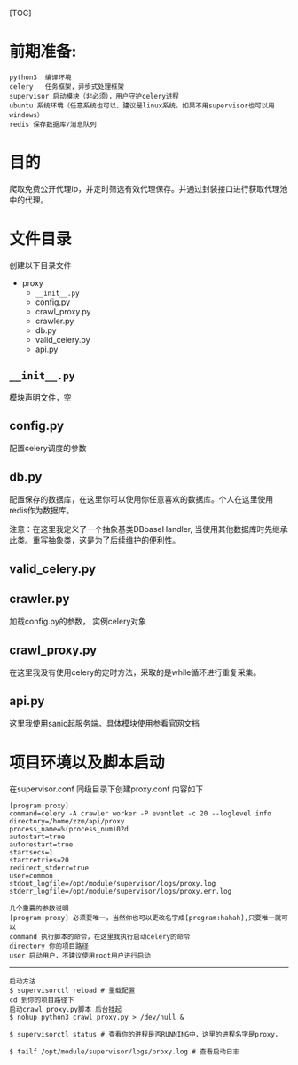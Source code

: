 [TOC]


# 前期准备:

    python3  编译环境
    celery   任务框架，异步式处理框架
    supervisor 启动模块（非必须），用户守护celery进程
    ubuntu 系统环境（任意系统也可以，建议是linux系统。如果不用supervisor也可以用windows）
    redis 保存数据库/消息队列
    
# 目的
爬取免费公开代理ip，并定时筛选有效代理保存。并通过封装接口进行获取代理池中的代理。

# 文件目录

创建以下目录文件

- proxy
    - `__init__.py`
    - config.py
    - crawl_proxy.py
    - crawler.py
    - db.py
    - valid_celery.py
    - api.py


## `__init__.py`

模块声明文件，空

## config.py
配置celery调度的参数


## db.py 
配置保存的数据库，在这里你可以使用你任意喜欢的数据库。个人在这里使用redis作为数据库。
          
注意：在这里我定义了一个抽象基类DBbaseHandler, 当使用其他数据库时先继承此类。重写抽象类，这是为了后续维护的便利性。

## valid_celery.py



## crawler.py
加载config.py的参数， 实例celery对象




## crawl_proxy.py
在这里我没有使用celery的定时方法，采取的是while循环进行重复采集。

## api.py
这里我使用sanic起服务端。具体模块使用参看官网文档


# 项目环境以及脚本启动

在supervisor.conf 同级目录下创建proxy.conf 内容如下

    [program:proxy]
    command=celery -A crawler worker -P eventlet -c 20 --loglevel info
    directory=/home/zzm/api/proxy
    process_name=%(process_num)02d
    autostart=true
    autorestart=true
    startsecs=1
    startretries=20
    redirect_stderr=true
    user=common
    stdout_logfile=/opt/module/supervisor/logs/proxy.log
    stderr_logfile=/opt/module/supervisor/logs/proxy.err.log
    
    几个重要的参数说明
    [program:proxy] 必须要唯一，当然你也可以更改名字成[program:hahah],只要唯一就可以
    command 执行脚本的命令，在这里我执行启动celery的命令
    directory 你的项目路径
    user 启动用户，不建议使用root用户进行启动
    
    
-------------------
    启动方法
    $ supervisorctl reload # 重载配置
    cd 到你的项目路径下
    启动crawl_proxy.py脚本 后台挂起
    $ nohup python3 crawl_proxy.py > /dev/null & 
    
    $ supervisorctl status # 查看你的进程是否RUNNING中，这里的进程名字是proxy， 
    
    $ tailf /opt/module/supervisor/logs/proxy.log # 查看启动日志